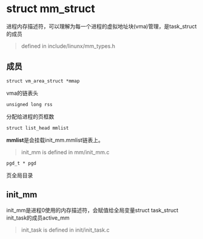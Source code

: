 # struct mm_struct

进程内存描述符，可以理解为每一个进程的虚拟地址块(vma)管理，是task_struct的成员
> defined in include/linunx/mm_types.h

## 成员
```
struct vm_area_struct *mmap
```
vma的链表头

```
unsigned long rss
```
分配给进程的页框数

```
struct list_head mmlist
```
**mmlist**是会挂载init_mm.mmlist链表上。
> init_mm is defined in mm/init_mm.c

```
pgd_t * pgd
```
页全局目录

## init_mm
init_mm是进程0使用的内存描述符，会赋值给全局变量struct task_struct init_task的成员active_mm
>init_task is defined in init/init_task.c

